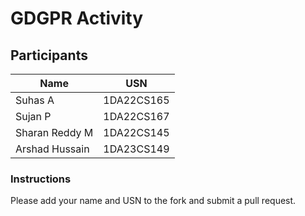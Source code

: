# GDGPR Activity

## Participants

| Name   | USN        |
|--------|------------|
| Suhas A| 1DA22CS165 |
| Sujan P| 1DA22CS167 |
| Sharan Reddy M| 1DA22CS145|
| Arshad Hussain| 1DA23CS149|
### Instructions
Please add your name and USN to the fork and submit a pull request.

